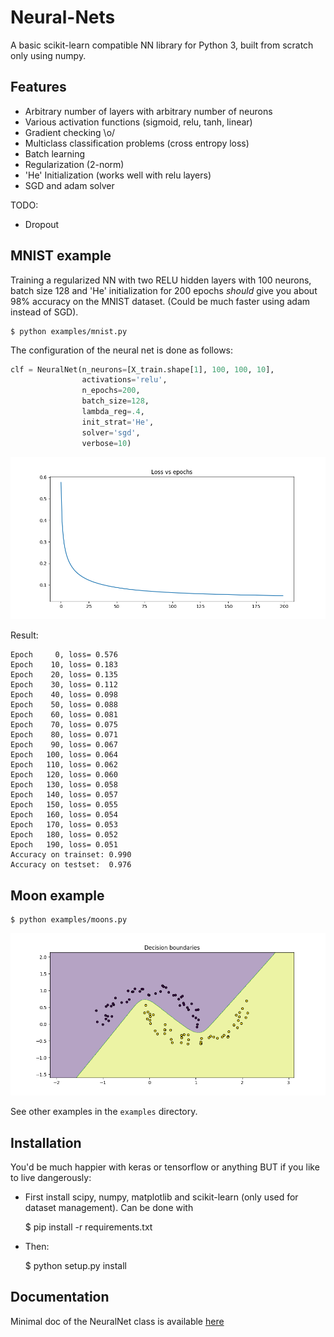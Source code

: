Neural-Nets
===========

A basic scikit-learn compatible NN library for Python 3, built from scratch
only using numpy.

Features
--------

- Arbitrary number of layers with arbitrary number of neurons
- Various activation functions (sigmoid, relu, tanh, linear)
- Gradient checking \o/
- Multiclass classification problems (cross entropy loss)
- Batch learning
- Regularization (2-norm)
- 'He' Initialization (works well with relu layers)
- SGD and adam solver

TODO:

- Dropout

MNIST example
-------------

Training a regularized NN with two RELU hidden layers with 100 neurons, batch
size 128 and 'He' initialization for 200 epochs *should* give you about 98%
accuracy on the MNIST dataset. (Could be much faster using adam instead of
SGD).

    $ python examples/mnist.py

The configuration of the neural net is done as follows:

```python
clf = NeuralNet(n_neurons=[X_train.shape[1], 100, 100, 10],
                activations='relu',
                n_epochs=200,
                batch_size=128,
                lambda_reg=.4,
                init_strat='He',
                solver='sgd',
                verbose=10)
```

![mnist_loss](imgs/loss_mnist.png)

Result:

```
Epoch     0, loss= 0.576
Epoch    10, loss= 0.183
Epoch    20, loss= 0.135
Epoch    30, loss= 0.112
Epoch    40, loss= 0.098
Epoch    50, loss= 0.088
Epoch    60, loss= 0.081
Epoch    70, loss= 0.075
Epoch    80, loss= 0.071
Epoch    90, loss= 0.067
Epoch   100, loss= 0.064
Epoch   110, loss= 0.062
Epoch   120, loss= 0.060
Epoch   130, loss= 0.058
Epoch   140, loss= 0.057
Epoch   150, loss= 0.055
Epoch   160, loss= 0.054
Epoch   170, loss= 0.053
Epoch   180, loss= 0.052
Epoch   190, loss= 0.051
Accuracy on trainset: 0.990
Accuracy on testset:  0.976
```

Moon example
-------------
    $ python examples/moons.py

![moon_boundaries](imgs/decision_boundary_moons.png)

See other examples in the `examples` directory.


Installation
------------

You'd be much happier with keras or tensorflow or anything BUT if you like to
live dangerously:

- First install scipy, numpy, matplotlib and scikit-learn (only used for
  dataset management). Can be done with

    $ pip install -r requirements.txt

- Then:

    $ python setup.py install

 
Documentation
-------------

Minimal doc of the NeuralNet class is available
[here](http://neural-nets.readthedocs.io)
